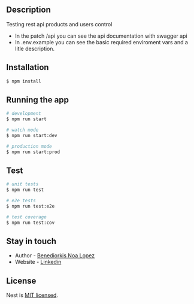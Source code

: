 
## Description
Testing rest api products and users control
* In the patch /api you can see the api documentation with swagger api
* In .env.example you can see the basic required enviroment vars and a litle description.
## Installation

```bash
$ npm install
```

## Running the app

```bash
# development
$ npm run start

# watch mode
$ npm run start:dev

# production mode
$ npm run start:prod
```

## Test

```bash
# unit tests
$ npm run test

# e2e tests
$ npm run test:e2e

# test coverage
$ npm run test:cov
```


## Stay in touch

- Author - [Benediorkis Noa Lopez](https://www.linkedin.com/in/choninoa)
- Website - [Linkedin](https://www.linkedin.com/in/choninoa)


## License

Nest is [MIT licensed](LICENSE).
